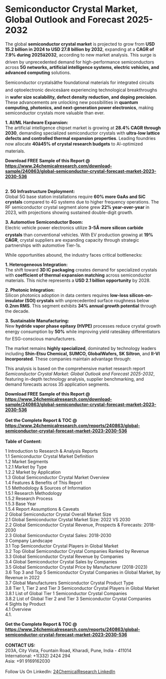 <h1>Semiconductor Crystal Market, Global Outlook and Forecast 2025-2032</h1><p>The global <strong>semiconductor crystal market</strong> is projected to grow from <strong>USD 15.2 billion in 2024 to USD 27.8 billion by 2032</strong>, expanding at a <strong>CAGR of 7.9% during 2025â2032</strong>, according to new market analysis. This surge is driven by unprecedented demand for high-performance semiconductors across <strong>5G networks, artificial intelligence systems, electric vehicles, and advanced computing</strong> solutions.</p><p>Semiconductor crystalsâthe foundational materials for integrated circuits and optoelectronic devicesâare experiencing technological breakthroughs in <strong>wafer size scalability, defect density reduction, and doping precision</strong>. These advancements are unlocking new possibilities in <strong>quantum computing, photonics, and next-generation power electronics</strong>, making semiconductor crystals more valuable than ever.</p><p><strong>1. AI/ML Hardware Expansion:</strong><br>
The artificial intelligence chipset market is growing at <strong>28.4% CAGR through 2030</strong>, demanding specialized semiconductor crystals with <strong>ultra-low lattice defects and controlled thermal expansion properties</strong>. Leading foundries now allocate <strong>40â45% of crystal research budgets</strong> to AI-optimized materials.</p><div><b>Download FREE Sample of this Report @ 
            <a href="https://www.24chemicalresearch.com/download-sample/240863/global-semiconductor-crystal-forecast-market-2023-2030-536">
            https://www.24chemicalresearch.com/download-sample/240863/global-semiconductor-crystal-forecast-market-2023-2030-536</a></b></div><br><p><strong>2. 5G Infrastructure Deployment:</strong><br>
Global 5G base station installations require <strong>60% more GaAs and SiC crystals</strong> compared to 4G systems due to higher frequency operations. The RF semiconductor crystal segment alone grew <strong>22% year-over-year</strong> in 2023, with projections showing sustained double-digit growth.</p><p><strong>3. Automotive Semiconductor Boom:</strong><br>
Electric vehicle power electronics utilize <strong>3-5Ã more silicon carbide crystals</strong> than conventional vehicles. With EV production growing at <strong>19% CAGR</strong>, crystal suppliers are expanding capacity through strategic partnerships with automotive Tier-1s.</p><p>While opportunities abound, the industry faces critical bottlenecks:</p><p><strong>1. Heterogeneous Integration:</strong><br>
The shift toward <strong>3D IC packaging</strong> creates demand for specialized crystals with <strong>coefficient of thermal expansion matching</strong> across semiconductor materials. This niche represents a <strong>USD 2.1 billion opportunity</strong> by 2028.</p><p><strong>2. Photonic Integration:</strong><br>
Silicon photonics adoption in data centers requires <strong>low-loss silicon-on-insulator (SOI) crystals</strong> with unprecedented surface roughness below <strong>0.2nm RMS</strong>. This segment exhibits <strong>34% annual growth potential</strong> through the decade.</p><p><strong>3. Sustainable Manufacturing:</strong><br>
New <strong>hydride vapor phase epitaxy (HVPE)</strong> processes reduce crystal growth energy consumption by <strong>50%</strong> while improving yield ratesâkey differentiators for ESG-conscious manufacturers.</p><p>The market remains <strong>highly specialized</strong>, dominated by technology leaders including <strong>Shin-Etsu Chemical, SUMCO, GlobalWafers, SK Siltron</strong>, and <strong>II-VI Incorporated</strong>. These companies maintain advantage through:</p><p>This analysis is based on the comprehensive market research report <em>Semiconductor Crystal Market: Global Outlook and Forecast 2025-2032</em>, featuring in-depth technology analysis, supplier benchmarking, and demand forecasts across 35 application segments.</p><div><b>Download FREE Sample of this Report @ 
            <a href="https://www.24chemicalresearch.com/download-sample/240863/global-semiconductor-crystal-forecast-market-2023-2030-536">
            https://www.24chemicalresearch.com/download-sample/240863/global-semiconductor-crystal-forecast-market-2023-2030-536</a></b></div><br><div><b>Get the Complete Report & TOC @ 
            <a href="https://www.24chemicalresearch.com/reports/240863/global-semiconductor-crystal-forecast-market-2023-2030-536">
            https://www.24chemicalresearch.com/reports/240863/global-semiconductor-crystal-forecast-market-2023-2030-536</a></b></div><br>
            <b>Table of Content:</b><p>1 Introduction to Research & Analysis Reports<br />
    1.1 Semiconductor Crystal Market Definition<br />
    1.2 Market Segments<br />
        1.2.1 Market by Type<br />
        1.2.2 Market by Application<br />
    1.3 Global Semiconductor Crystal Market Overview<br />
    1.4 Features & Benefits of This Report<br />
    1.5 Methodology & Sources of Information<br />
        1.5.1 Research Methodology<br />
        1.5.2 Research Process<br />
        1.5.3 Base Year<br />
        1.5.4 Report Assumptions & Caveats<br />
2 Global Semiconductor Crystal Overall Market Size<br />
    2.1 Global Semiconductor Crystal Market Size: 2022 VS 2030<br />
    2.2 Global Semiconductor Crystal Revenue, Prospects & Forecasts: 2018-2030<br />
    2.3 Global Semiconductor Crystal Sales: 2018-2030<br />
3 Company Landscape<br />
    3.1 Top Semiconductor Crystal Players in Global Market<br />
    3.2 Top Global Semiconductor Crystal Companies Ranked by Revenue<br />
    3.3 Global Semiconductor Crystal Revenue by Companies<br />
    3.4 Global Semiconductor Crystal Sales by Companies<br />
    3.5 Global Semiconductor Crystal Price by Manufacturer (2018-2023)<br />
    3.6 Top 3 and Top 5 Semiconductor Crystal Companies in Global Market, by Revenue in 2022<br />
    3.7 Global Manufacturers Semiconductor Crystal Product Type<br />
    3.8 Tier 1, Tier 2 and Tier 3 Semiconductor Crystal Players in Global Market<br />
        3.8.1 List of Global Tier 1 Semiconductor Crystal Companies<br />
        3.8.2 List of Global Tier 2 and Tier 3 Semiconductor Crystal Companies<br />
4 Sights by Product<br />
    4.1 Overview<br />
        4.1.</p><div><b>Get the Complete Report & TOC @ 
            <a href="https://www.24chemicalresearch.com/reports/240863/global-semiconductor-crystal-forecast-market-2023-2030-536">
            https://www.24chemicalresearch.com/reports/240863/global-semiconductor-crystal-forecast-market-2023-2030-536</a></b></div><br><b>CONTACT US:</b><br>
            203A, City Vista, Fountain Road, Kharadi, Pune, India - 411014<br>
            International: +1(332) 2424 294<br>
            Asia: +91 9169162030 <br><br>
            Follow Us On LinkedIn: <a href="https://www.linkedin.com/company/24chemicalresearch/">24ChemicalResearch LinkedIn</a>